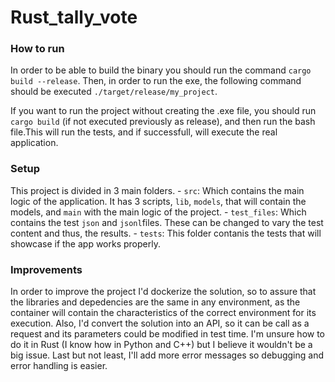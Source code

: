 # Rust_tally_vote

### How to run

In order to be able to build the binary you should run the command `cargo build --release`. Then, in order to run the exe, the following command should be executed `./target/release/my_project`. 

If you want to run the project without creating the .exe file, you should run `cargo build` (if not executed previously as release), and then run the bash file.This will run the tests, and if successfull, will execute the real application.

### Setup

This project is divided in 3 main folders. 
    - `src`: Which contains the main logic of the application. It has 3 scripts, `lib`, `models`, that will contain the models, and `main` with the main logic of the project.
    - `test_files`: Which contains the test `json` and `jsonl`files. These can be changed to vary the test content and thus, the results.
    - `tests`: This folder contanis the tests that will showcase if the app works properly.

### Improvements
In order to improve the project I'd dockerize the solution, so to assure that the libraries and depedencies are the same in any environment, as the container will contain the characteristics of the correct environment for its execution. Also, I'd convert the solution into an API, so it can be call as a request and its parameters could be modified in test time. I'm unsure how to do it in Rust (I know how in Python and C++) but I believe it wouldn't be a big issue. Last but not least, I'll add more error messages so debugging and error handling is easier.